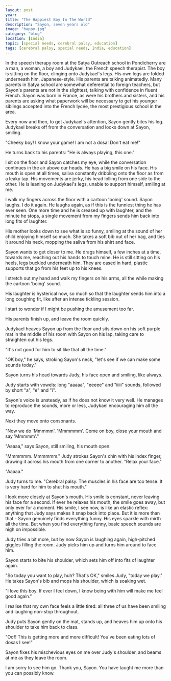 ```yaml
---
layout: post
year: 
title: "The Happiest Boy In The World"
description: "Sayon, seven years old"
image: "happy.jpg"
category: "blog"
location: [India]
topic: [special needs, cerebral palsy, education]
tags: [cerebral palsy, special needs, India, education]
---
```


In the speech therapy room at the Satya Outreach school in Pondicherry are a man, a woman, a boy and Judykael, the French speech therapist. The boy is sitting on the floor, clinging onto Judykael's legs. His own legs are folded underneath him, Japanese-style. His parents are talking animatedly. Many parents in Satya school are somewhat deferential to foreign teachers, but Sayon's parents are not in the slightest, talking with confidence in fluent French. Sayon was born in France, as were his brothers and sisters, and his parents are asking what paperwork will be necessary to get his younger siblings accepted into the French lycée, the most prestigious school in the area. 

Every now and then, to get Judykael's attention, Sayon gently bites his leg. Judykael breaks off from the conversation and looks down at Sayon, smiling.

"Cheeky boy! I know your game! I am not a dosa! Don't eat me!" 

He turns back to his parents: "He is always playing, this one."

I sit on the floor and Sayon catches my eye, while the conversation continues in the air above our heads. He has a big smile on his face. His mouth is open at all times, saliva constantly dribbling onto the floor as from a leaky tap. His movements are jerky, his head lolling from one side to the other. He is leaning on Judykael's legs, unable to support himself, smiling at me.

I walk my fingers across the floor with a cartoon 'boing' sound. Sayon laughs. I do it again. He laughs again, as if this is the funniest thing he has ever seen. One more time and he is creased up with laughter, and the minute he stops, a single movement from my fingers sends him back into long fits of laughter.

His mother looks down to see what is so funny, smiling at the sound of her child enjoying himself so much. She takes a soft bib out of her bag, and ties it around his neck, mopping the saliva from his shirt and face.

Sayon wants to get closer to me. He drags himself, a few inches at a time, towards me, reaching out his hands to touch mine. He is still sitting on his heels, legs buckled underneath him. They are cased in hard, plastic supports that go from his feet up to his knees. 

I stretch out my hand and walk my fingers on his arms, all the while making the cartoon 'boing' sound.

His laughter is hysterical now, so much so that the laughter sends him into a long coughing fit, like after an intense tickling session.

I start to wonder if I might be pushing the amusement too far.

His parents finish up, and leave the room quickly.

Judykael heaves Sayon up from the floor and sits down on his soft purple mat in the middle of his room with Sayon on his lap, taking care to straighten out his legs.

"It's not good for him to sit like that all the time."

"OK boy," he says, stroking Sayon's neck, "let's see if we can make some sounds today."

Sayon turns his head towards Judy, his face open and smiling, like always.

Judy starts with vowels: long "aaaaa", "eeeee" and  "iiiii" sounds, followed by short "a", "e" and "i".

Sayon's voice is unsteady, as if he does not know it very well. He manages to reproduce the sounds, more or less, Judykael encouraging him all the way.

Next they move onto consonants.

"Now we do 'Mmmmm'. 'Mmmmmm'. Come on boy, close your mouth and say 'Mmmmm'."

"Aaaaa," says Sayon, still smiling, his mouth open.

"Mmmmmm. Mmmmmm." Judy strokes Sayon's chin with his index finger, drawing it across his mouth from one corner to another. "Relax your face."

"Aaaaa."

Judy turns to me. "Cerebral palsy. The muscles in his face are too tense. It is very hard for him to shut his mouth."

I look more closely at Sayon's mouth. His smile is constant, never leaving his face for a second. If ever he relaxes his mouth, the smile goes away, but only ever for a moment. His smile, I see now, is like an elastic reflex: anything that Judy says makes it snap back into place. But it is more than that - Sayon genuinely finds everything funny. His eyes sparkle with mirth all the time. But when you find everything funny, basic speech sounds are nigh on impossible.

Judy tries a bit more, but by now Sayon is laughing again, high-pitched giggles filling the room. Judy picks him up and turns him around to face him. 

Sayon starts to bite his shoulder, which sets him off into fits of laughter again.

"So today you want to play, huh? That's OK," smiles Judy, "today we play." He takes Sayon's bib and mops his shoulder, which is soaking wet.

"I love this boy. If ever I feel down, I know being with him will make me feel good again."

I realise that my own face feels a little tired: all three of us have been smiling and laughing non-stop throughout.

Judy puts Sayon gently on the mat, stands up, and heaves him up onto his shoulder to take him back to class. 

"Oof! This is getting more and more difficult! You've been eating lots of dosas I see!"

Sayon fixes his mischevious eyes on me over Judy's shoulder, and beams at me as they leave the room.

I am sorry to see him go. Thank you, Sayon. You have taught me more than you can possibly know.







